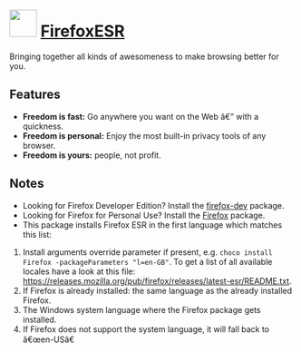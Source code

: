 ﻿# <img src="https://cdn.rawgit.com/chocolatey/chocolatey-coreteampackages/edba4a5849ff756e767cba86641bea97ff5721fe/icons/firefox.png" width="48" height="48"/> [FirefoxESR](https://chocolatey.org/packages/FirefoxESR)


Bringing together all kinds of awesomeness to make browsing better for you.

## Features
- **Freedom is fast:** Go anywhere you want on the Web â€” with a quickness.
- **Freedom is personal:** Enjoy the most built-in privacy tools of any browser.
- **Freedom is yours:** people, not profit.

## Notes
- Looking for Firefox Developer Edition? Install the [firefox-dev](/packages/firefox-dev) package.
- Looking for Firefox for Personal Use? Install the [Firefox](/packages/Firefox) package.
- This package installs Firefox ESR in the first language which matches this list:
1. Install arguments override parameter if present, e.g. `choco install Firefox -packageParameters "l=en-GB"`.
To get a list of all available locales have a look at this file: https://releases.mozilla.org/pub/firefox/releases/latest-esr/README.txt.
2. If Firefox is already installed: the same language as the already installed Firefox.
3. The Windows system language where the Firefox package gets installed.
4. If Firefox does not support the system language, it will fall back to â€œen-USâ€

